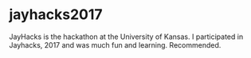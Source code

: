 # jayhacks2017
JayHacks is the hackathon at the University of Kansas. I participated in Jayhacks, 2017 and was much fun and learning. Recommended.
